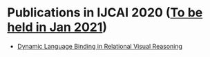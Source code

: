 # Publications in IJCAI 2020  ([To be held in Jan 2021](https://ijcai20.org/))



- [Dynamic Language Binding in Relational Visual Reasoning](https://github.com/naganandy/graph-based-deep-learning-literature/blob/master/conference-publications/folders/publications_ijcai20/lognet_ijcai20/README.md)

